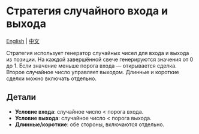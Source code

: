 # Стратегия случайного входа и выхода
[English](README.md) | [中文](README_cn.md)

Стратегия использует генератор случайных чисел для входа и выхода из позиции. На каждой завершённой свече генерируются значения от 0 до 1. Если значение меньше порога входа — открывается сделка. Второе случайное число управляет выходом. Длинные и короткие сделки можно включать отдельно.

## Детали

- **Условие входа**: случайное число < порога входа.
- **Условие выхода**: случайное число < порога выхода.
- **Длинные/короткие**: обе стороны, включаются отдельно.
